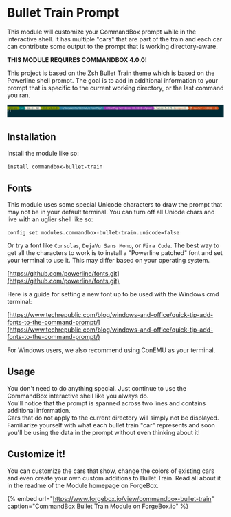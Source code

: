 # Bullet Train Prompt

This module will customize your CommandBox prompt while in the interactive shell. It has multiple "cars" that are part of the train and each car can contribute some output to the prompt that is working directory-aware.

**THIS MODULE REQUIRES COMMANDBOX 4.0.0!**

This project is based on the Zsh Bullet Train theme which is based on the Powerline shell prompt. The goal is to add in additional information to your prompt that is specific to the current working directory, or the last command you ran.

![CommandBox Bullet Train Prompt](../.gitbook/assets/image%20%281%29.png)

## Installation

Install the module like so:

```text
install commandbox-bullet-train
```

## Fonts

This module uses some special Unicode characters to draw the prompt that may not be in your default terminal. You can turn off all Uniode chars and live with an uglier shell like so:

```text
config set modules.commandbox-bullet-train.unicode=false
```

Or try a font like `Consolas`, `DejaVu Sans Mono`, or `Fira Code`. The best way to get all the characters to work is to install a "Powerline patched" font and set your terminal to use it. This may differ based on your operating system.

[https://github.com/powerline/fonts.git](https://github.com/powerline/fonts.git)

Here is a guide for setting a new font up to be used with the Windows cmd terminal:

[https://www.techrepublic.com/blog/windows-and-office/quick-tip-add-fonts-to-the-command-prompt/](https://www.techrepublic.com/blog/windows-and-office/quick-tip-add-fonts-to-the-command-prompt/)

For Windows users, we also recommend using ConEMU as your terminal.

## Usage

You don't need to do anything special. Just continue to use the CommandBox interactive shell like you always do.  
You'll notice that the prompt is spanned across two lines and contains additional information.  
Cars that do not apply to the current directory will simply not be displayed. Familiarize yourself with what each bullet train "car" represents and soon you'll be using the data in the prompt without even thinking about it!

## Customize it!

You can customize the cars that show, change the colors of existing cars and even create your own custom additions to Bullet Train.  Read all about it in the readme of the Module homepage on ForgeBox.

{% embed url="https://www.forgebox.io/view/commandbox-bullet-train" caption="CommandBox Bullet Train Module on ForgeBox.io" %}



